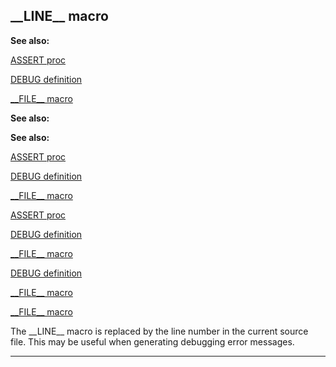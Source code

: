 

 \_\_LINE\_\_ macro
--------------------




**See also:** 


[ASSERT proc](#/proc/ASSERT) 

[DEBUG definition](#/DM/preprocessor/define/DEBUG) 

[\_\_FILE\_\_ macro](#/DM/preprocessor/__FILE__) 





**See also:** 

**See also:**

[ASSERT proc](#/proc/ASSERT) 

[DEBUG definition](#/DM/preprocessor/define/DEBUG) 

[\_\_FILE\_\_ macro](#/DM/preprocessor/__FILE__) 



[ASSERT proc](#/proc/ASSERT)

[DEBUG definition](#/DM/preprocessor/define/DEBUG) 

[\_\_FILE\_\_ macro](#/DM/preprocessor/__FILE__) 


[DEBUG definition](#/DM/preprocessor/define/DEBUG)

[\_\_FILE\_\_ macro](#/DM/preprocessor/__FILE__) 

[\_\_FILE\_\_ macro](#/DM/preprocessor/__FILE__)

 The \_\_LINE\_\_ macro is replaced by the line number in the current source
file. This may be useful when generating debugging error messages.





---


